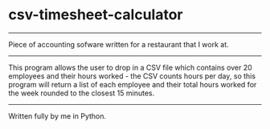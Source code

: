# csv-timesheet-calculator

--------------------------------------------

Piece of accounting sofware written for a restaurant that I work at.

--------------------------------------------

This program allows the user to drop in a CSV file which contains over 20 employees and their hours worked - the CSV counts hours per day, so this program will return a list of each employee and their total hours worked for the week rounded to the closest 15 minutes.

--------------------------------------------

Written fully by me in Python.
